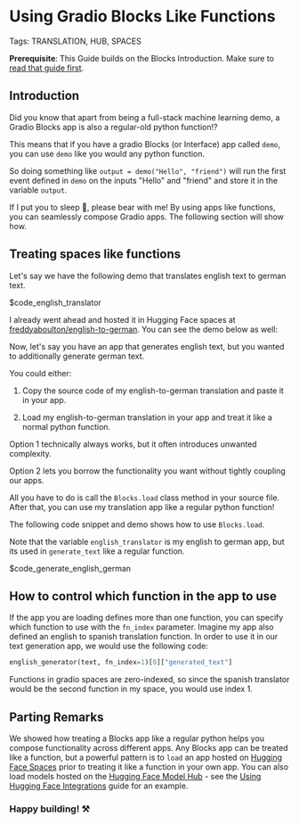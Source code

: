 # Using Gradio Blocks Like Functions
Tags: TRANSLATION, HUB, SPACES


**Prerequisite**: This Guide builds on the Blocks Introduction. Make sure to [read that guide first](/introduction_to_blocks).

## Introduction

Did you know that apart from being a full-stack machine learning demo, a Gradio Blocks app is also a regular-old python function!?

This means that if you have a gradio Blocks (or Interface) app called `demo`, you can use `demo` like you would any python function.

So doing something like `output = demo("Hello", "friend")` will run the first event defined in `demo` on the inputs "Hello" and "friend" and store it
in the variable `output`.

If I put you to sleep 🥱, please bear with me! By using apps like functions, you can seamlessly compose Gradio apps.
The following section will show how.

## Treating spaces like functions

Let's say we have the following demo that translates english text to german text. 

$code_english_translator

I already went ahead and hosted it in Hugging Face spaces at [freddyaboulton/english-to-german](https://huggingface.co/spaces/freddyaboulton/english-to-german).
You can see the demo below as well:

<gradio-app space="gradio/english-to-german"> </gradio-app>

Now, let's say you have an app that generates english text, but you wanted to additionally generate german text.

You could either:

1. Copy the source code of my english-to-german translation and paste it in your app.

2. Load my english-to-german translation in your app and treat it like a normal python function.

Option 1 technically always works, but it often introduces unwanted complexity.

Option 2 lets you borrow the functionality you want without tightly coupling our apps.

All you have to do is call the `Blocks.load` class method in your source file.
After that, you can use my translation app like a regular python function!

The following code snippet and demo shows how to use `Blocks.load`.

Note that the variable `english_translator` is my english to german app, but its used in `generate_text` like a regular function.

$code_generate_english_german

<gradio-app space="freddyaboulton/generate-english-german"> </gradio-app>

## How to control which function in the app to use

If the app you are loading defines more than one function, you can specify which function to use with the `fn_index` parameter.
Imagine my app also defined an english to spanish translation function. In order to use it in our text generation app,
we would use the following code:

```python
english_generator(text, fn_index=1)[0]["generated_text"]
```

Functions in gradio spaces are zero-indexed, so since the spanish translator would be the second function in my space,
you would use index 1. 

## Parting Remarks

We showed how treating a Blocks app like a regular python helps you compose functionality across different apps.
Any Blocks app can be treated like a function, but a powerful pattern is to `load` an app hosted on 
[Hugging Face Spaces](https://huggingface.co/spaces) prior to treating it like a function in your own app.
You can also load models hosted on the [Hugging Face Model Hub](https://huggingface.co/models) - see the [Using Hugging Face Integrations](/using_hugging_face_integrations) guide for an example.

### Happy building! ⚒️
